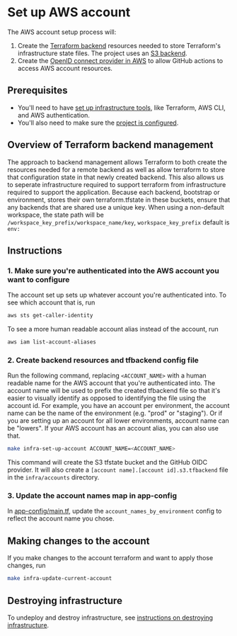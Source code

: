 # Set up AWS account

The AWS account setup process will:

1. Create the [Terraform backend](https://www.terraform.io/language/settings/backends/configuration) resources needed to store Terraform's infrastructure state files. The project uses an [S3 backend](https://www.terraform.io/language/settings/backends/s3).
2. Create the [OpenID connect provider in AWS](https://docs.aws.amazon.com/IAM/latest/UserGuide/id_roles_providers_create_oidc.html) to allow GitHub actions to access AWS account resources.

## Prerequisites

- You'll need to have [set up infrastructure tools](./set-up-infrastructure-tools.md), like Terraform, AWS CLI, and AWS authentication.
- You'll also need to make sure the [project is configured](/infra/project-config/main.tf).

## Overview of Terraform backend management

The approach to backend management allows Terraform to both create the resources needed for a remote backend as well as allow terraform to store that configuration state in that newly created backend. This also allows us to seperate infrastructure required to support terraform from infrastructure required to support the application. Because each backend, bootstrap or environment, stores their own terraform.tfstate in these buckets, ensure that any backends that are shared use a unique key. When using a non-default workspace, the state path will be `/workspace_key_prefix/workspace_name/key`, `workspace_key_prefix` default is `env:`

## Instructions

### 1. Make sure you're authenticated into the AWS account you want to configure

The account set up sets up whatever account you're authenticated into. To see which account that is, run

```bash
aws sts get-caller-identity
```

To see a more human readable account alias instead of the account, run

```bash
aws iam list-account-aliases
```

### 2. Create backend resources and tfbackend config file

Run the following command, replacing `<ACCOUNT_NAME>` with a human readable name for the AWS account that you're authenticated into. The account name will be used to prefix the created tfbackend file so that it's easier to visually identify as opposed to identifying the file using the account id. For example, you have an account per environment, the account name can be the name of the environment (e.g. "prod" or "staging"). Or if you are setting up an account for all lower environments, account name can be "lowers". If your AWS account has an account alias, you can also use that.

```bash
make infra-set-up-account ACCOUNT_NAME=<ACCOUNT_NAME>
```

This command will create the S3 tfstate bucket and the GitHub OIDC provider. It will also create a `[account name].[account id].s3.tfbackend` file in the `infra/accounts` directory.

### 3. Update the account names map in app-config

In [app-config/main.tf](/infra/frontend/app-config/main.tf), update the `account_names_by_environment` config to reflect the account name you chose.

## Making changes to the account

If you make changes to the account terraform and want to apply those changes, run

```bash
make infra-update-current-account
```

## Destroying infrastructure

To undeploy and destroy infrastructure, see [instructions on destroying infrastructure](./destroy-infrastructure.md).

